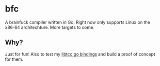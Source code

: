 # bfc

A brainfuck compiler written in Go. Right now only supports Linux on the x86-64 architechture.
More targets to come.

## Why?

Just for fun! Also to test my [libtcc go bindings](https://github.com/sorribas/tcc) and build
a proof of concept for them.
